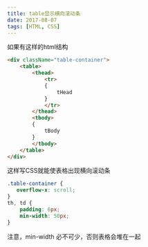 ```yaml
---
title: table显示横向滚动条
date: 2017-08-07
tags: [HTML, CSS]
---
```


如果有这样的html结构

<!--more-->

```html
<div className="table-container">
    <table>
        <thead>
            <tr>
            {
                tHead
            }
            </tr>
        </thead>
        <tbody>
        {
            tBody
        }
        </tbody>
    </table>
</div>
```

这样写CSS就能使表格出现横向滚动条

```css
.table-container {
   overflow-x: scroll;
}
th, td {
    padding: 6px;
    min-width: 50px;
}
```

注意，min-width 必不可少，否则表格会堆在一起

